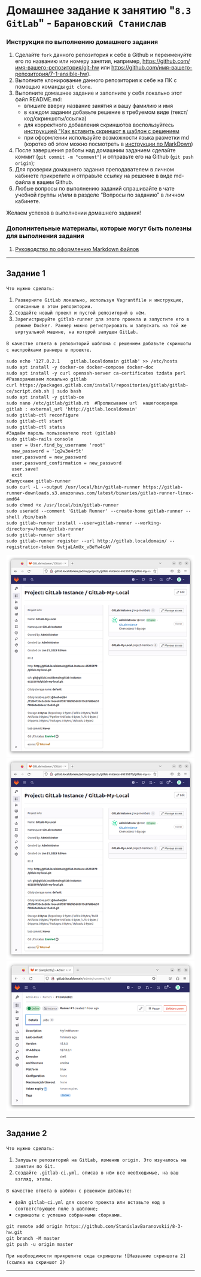 # Домашнее задание к занятию "`8.3 GitLab`" - `Барановский Станислав`


### Инструкция по выполнению домашнего задания

   1. Сделайте `fork` данного репозитория к себе в Github и переименуйте его по названию или номеру занятия, например, https://github.com/имя-вашего-репозитория/git-hw или  https://github.com/имя-вашего-репозитория/7-1-ansible-hw).
   2. Выполните клонирование данного репозитория к себе на ПК с помощью команды `git clone`.
   3. Выполните домашнее задание и заполните у себя локально этот файл README.md:
      - впишите вверху название занятия и вашу фамилию и имя
      - в каждом задании добавьте решение в требуемом виде (текст/код/скриншоты/ссылка)
      - для корректного добавления скриншотов воспользуйтесь [инструкцией "Как вставить скриншот в шаблон с решением](https://github.com/netology-code/sys-pattern-homework/blob/main/screen-instruction.md)
      - при оформлении используйте возможности языка разметки md (коротко об этом можно посмотреть в [инструкции  по MarkDown](https://github.com/netology-code/sys-pattern-homework/blob/main/md-instruction.md))
   4. После завершения работы над домашним заданием сделайте коммит (`git commit -m "comment"`) и отправьте его на Github (`git push origin`);
   5. Для проверки домашнего задания преподавателем в личном кабинете прикрепите и отправьте ссылку на решение в виде md-файла в вашем Github.
   6. Любые вопросы по выполнению заданий спрашивайте в чате учебной группы и/или в разделе “Вопросы по заданию” в личном кабинете.
   
Желаем успехов в выполнении домашнего задания!
   
### Дополнительные материалы, которые могут быть полезны для выполнения задания

1. [Руководство по оформлению Markdown файлов](https://gist.github.com/Jekins/2bf2d0638163f1294637#Code)

---

## Задание 1

`Что нужно сделать:`

1. `Разверните GitLab локально, используя Vagrantfile и инструкцию, описанные в этом репозитории.`
2. `Создайте новый проект и пустой репозиторий в нём.`
3. `Зарегистрируйте gitlab-runner для этого проекта и запустите его в режиме Docker. Раннер можно регистрировать и запускать на той же виртуальной машине, на которой запущен GitLab.`

`В качестве ответа в репозиторий шаблона с решением добавьте скриншоты с настройками раннера в проекте.`
```
sudo echo '127.0.2.1	gitlab.localdomain gitlab' >> /etc/hosts
sudo apt install -y docker-ce docker-compose docker-doc
sudo apt install -y curl openssh-server ca-certificates tzdata perl
#Разворачиваем локально gitlab
curl https://packages.gitlab.com/install/repositories/gitlab/gitlab-ce/script.deb.sh | sudo bash
sudo apt install -y gitlab-ce
sudo nano /etc/gitlab/gitlab.rb  #Прописываем url  нашегосервера gitlab : external_url 'http://gitlab.localdomain'
sudo gitlab-ctl reconfigure
sudo gitlab-ctl start
sudo gitlab-ctl status
#Задаём пароль пользователю root (gitlab)
sudo gitlab-rails console
  user = User.find_by_username 'root'
  new_password = '1q2w3e4r5t'
  user.password = new_password
  user.password_confirmation = new_password
  user.save!
  exit
#Запускаем gitlab-runner
sudo curl -L --output /usr/local/bin/gitlab-runner https://gitlab-runner-downloads.s3.amazonaws.com/latest/binaries/gitlab-runner-linux-amd64
sudo chmod +x /usr/local/bin/gitlab-runner
sudo useradd --comment 'GitLab Runner' --create-home gitlab-runner --shell /bin/bash
sudo gitlab-runner install --user=gitlab-runner --working-directory=/home/gitlab-runner
sudo gitlab-runner start
sudo gitlab-runner register --url http://gitlab.localdomain/ --registration-token 9vtjaLAmUx_vBeYw4cAV
```
![Проект и репозиторий. Часть 1](https://github.com/StanislavBaranovskii/8-3-hw/blob/master/img/8-3-1-1.png "Проект и репозиторий. Часть 1")
![Проект и репозиторий. Часть 2](https://github.com/StanislavBaranovskii/8-3-hw/blob/master/img/8-3-1-1.png "Проект и репозиторий. Часть 2")
![Настройки runner](https://github.com/StanislavBaranovskii/8-3-hw/blob/master/img/8-3-1-3.png "Настройки раннера")

---

## Задание 2

`Что нужно сделать:`

1. `Запушьте репозиторий на GitLab, изменив origin. Это изучалось на занятии по Git.`
2. `Создайте .gitlab-ci.yml, описав в нём все необходимые, на ваш взгляд, этапы.`

`В качестве ответа в шаблон с решением добавьте:`
* `файл gitlab-ci.yml для своего проекта или вставьте код в соответствующее поле в шаблоне;`
* `скриншоты с успешно собранными сборками.`

```
git remote add origin https://github.com/StanislavBaranovskii/8-3-hw.git
git branch -M master
git push -u origin master
```

`При необходимости прикрепитe сюда скриншоты
![Название скриншота 2](ссылка на скриншот 2)`

---